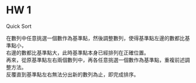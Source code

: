 HW 1
====
Quick Sort  

在數列中任意挑選一個數作為基準點，然後調整數列，使得基準點左邊的數都比基準點小，  
右邊的數都比基準點大，此時基準點本身已經排列在正確位置。  
再來，從原基準點左右兩個數列中，再各任意挑選一個數作為基準點，重複前述調整方法。  
反覆直到基準點左右無法分出新的數列為止，即完成排序。  
